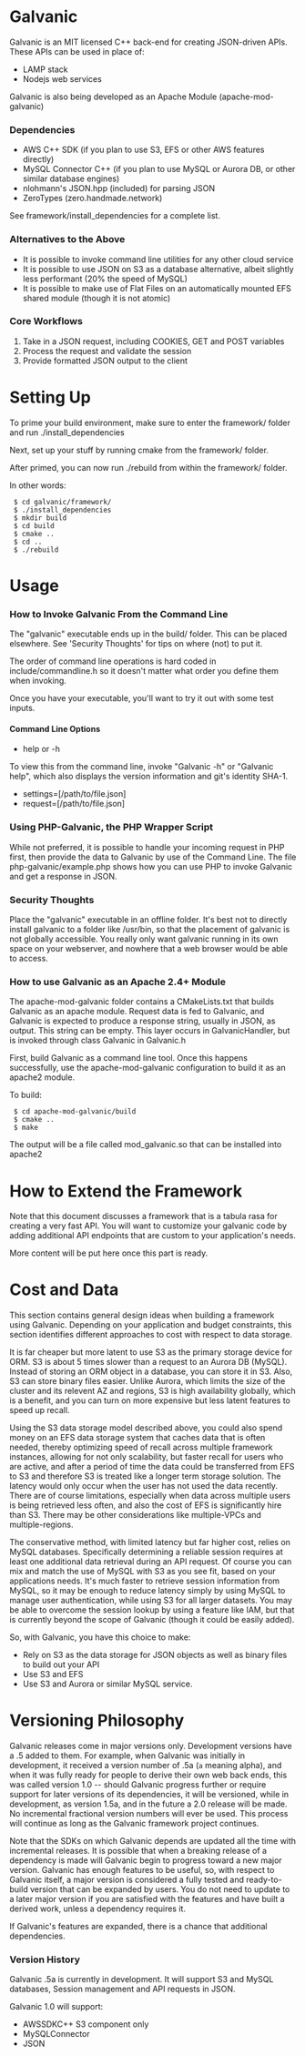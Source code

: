 Galvanic
========

Galvanic is an MIT licensed C++ back-end for creating JSON-driven APIs.  These APIs can be used in place of:

* LAMP stack
* Nodejs web services

Galvanic is also being developed as an Apache Module (apache-mod-galvanic)

### Dependencies

* AWS C++ SDK (if you plan to use S3, EFS or other AWS features directly)
* MySQL Connector C++ (if you plan to use MySQL or Aurora DB, or other similar database engines)
* nlohmann's JSON.hpp (included) for parsing JSON
* ZeroTypes (zero.handmade.network)

See framework/install_dependencies for a complete list.

### Alternatives to the Above

* It is possible to invoke command line utilities for any other cloud service
* It is possible to use JSON on S3 as a database alternative, albeit slightly less performant (20% the speed of MySQL)
* It is possible to make use of Flat Files on an automatically mounted EFS shared module (though it is not atomic)

### Core Workflows

1. Take in a JSON request, including COOKIES, GET and POST variables
2. Process the request and validate the session
3. Provide formatted JSON output to the client

Setting Up
==========

To prime your build environment, make sure to enter the framework/ folder and run ./install_dependencies

Next, set up your stuff by running cmake from the framework/ folder.

After primed, you can now run ./rebuild from within the framework/ folder.

In other words:

```
 $ cd galvanic/framework/
 $ ./install_dependencies
 $ mkdir build
 $ cd build
 $ cmake ..
 $ cd ..
 $ ./rebuild
```

Usage
=====

### How to Invoke Galvanic From the Command Line

The "galvanic" executable ends up in the build/ folder.  This can be placed elsewhere.  See 'Security Thoughts' for tips on where (not) to put it.

The order of command line operations is hard coded in include/commandline.h so it doesn't matter what order you define them when invoking.

Once you have your executable, you'll want to try it out with some test inputs.

#### Command Line Options

* help or -h 

To view this from the command line, invoke "Galvanic -h" or "Galvanic help", which also displays the version information and git's identity SHA-1.

* settings=[/path/to/file.json]
* request=[/path/to/file.json]

### Using PHP-Galvanic, the PHP Wrapper Script

While not preferred, it is possible to handle your incoming request in PHP first, then provide the data to Galvanic by use of the Command Line.  The file php-galvanic/example.php shows how you can use PHP to invoke Galvanic and get a response in JSON.

### Security Thoughts

Place the "galvanic" executable in an offline folder.  It's best not to directly install galvanic to a folder like /usr/bin, so that the placement of galvanic is not globally accessible.  You really only want galvanic running in its own space on your webserver, and nowhere that a web browser would be able to access.


### How to use Galvanic as an Apache 2.4+ Module

The apache-mod-galvanic folder contains a CMakeLists.txt that builds Galvanic as an apache module.  Request data is fed to Galvanic, and Galvanic is expected to produce a response string, usually in JSON, as output.  This string can be empty.  This layer occurs in GalvanicHandler, but is invoked through class Galvanic in Galvanic.h

First, build Galvanic as a command line tool.  Once this happens successfully, use the apache-mod-galvanic configuration to build it as an apache2 module.

To build:

```
 $ cd apache-mod-galvanic/build
 $ cmake ..
 $ make
```

The output will be a file called mod_galvanic.so that can be installed into apache2


How to Extend the Framework
===========================

Note that this document discusses a framework that is a tabula rasa for creating a very fast API.  You will want to customize your galvanic code by adding
additional API endpoints that are custom to your application's needs.

More content will be put here once this part is ready.


Cost and Data
=============

This section contains general design ideas when building a framework using Galvanic.  Depending on your application and budget constraints, this section identifies different approaches to cost with respect to data storage.

It is far cheaper but more latent to use S3 as the primary storage device for ORM.  S3 is about 5 times slower than a request to an Aurora DB (MySQL).  Instead of storing an ORM object in a database, you can store it in S3.  Also, S3 can store binary files easier.  Unlike Aurora, which limits the size of the cluster and its relevent AZ and regions, S3 is high availability globally, which is a benefit, and you can turn on more expensive but less latent features to speed up recall.

Using the S3 data storage model described above, you could also spend money on an EFS data storage system that caches data that is often needed, thereby optimizing speed of recall across multiple framework instances, allowing for not only scalability, but faster recall for users who are active, and after a period of time the data could be transferred from EFS to S3 and therefore S3 is treated like a longer term storage solution.  The latency would only occur when the user has not used the data recently.  There are of course limitations, especially when data across multiple users is being retrieved less often, and also the cost of EFS is significantly hire than S3.  There may be other considerations like multiple-VPCs and multiple-regions.

The conservative method, with limited latency but far higher cost, relies on MySQL databases.  Specifically determining a reliable session requires at least one additional data retrieval during an API request.  Of course you can mix and match the use of MySQL with S3 as you see fit, based on your applications needs.  It's much faster to retrieve session information from MySQL, so it may be enough to reduce latency simply by using MySQL to manage user authentication, while using S3 for all larger datasets.  You may be able to overcome the session lookup by using a feature like IAM, but that is currently beyond the scope of Galvanic (though it could be easily added).

So, with Galvanic, you have this choice to make:
* Rely on S3 as the data storage for JSON objects as well as binary files to build out your API
* Use S3 and EFS
* Use S3 and Aurora or similar MySQL service.


Versioning Philosophy
=====================

Galvanic releases come in major versions only.  Development versions have a .5 added to them.  For example, when Galvanic was initially in development, it received a version number of .5a (`a` meaning alpha), and when it was fully ready for people to derive their own web back ends, this was called version 1.0 -- should Galvanic progress further or require support for later versions of its dependencies, it will be versioned, while in development, as version 1.5a, and in the future a 2.0 release will be made.  No incremental fractional version numbers will ever be used.  This process will continue as long as the Galvanic framework project continues.

Note that the SDKs on which Galvanic depends are updated all the time with incremental releases.  It is possible that when a breaking release of a dependency is made will Galvanic begin to progress toward a new major version.  Galvanic has enough features to be useful, so, with respect to Galvanic itself, a major version is considered a fully tested and ready-to-build version that can be expanded by users.  You do not need to update to a later major version if you are satisfied with the features and have built a derived work, unless a dependency requires it.

If Galvanic's features are expanded, there is a chance that additional dependencies.

### Version History

Galvanic .5a is currently in development.  It will support S3 and MySQL databases, Session management and API requests in JSON.

Galvanic 1.0 will support:
* AWSSDKC++ S3 component only
* MySQLConnector
* JSON
